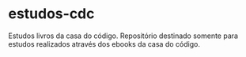 # estudos-cdc
Estudos livros da casa do código.
Repositório destinado somente para estudos realizados através dos ebooks da casa do código.
